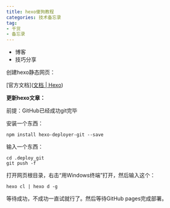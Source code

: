 ```yaml
---
title: hexo傻狗教程
categories: 技术备忘录
tag:
- 干货
- 备忘录
---
```


- 博客
- 技巧分享

创建hexo静态网页：

[官方文档]([文档 | Hexo](https://hexo.io/zh-cn/docs/))

**更新hexo文章：**

前提：GitHub已经成功git完毕

安装一个东西：

```
npm install hexo-deployer-git --save
```

输入一个东西：

```
cd .deploy_git
git push -f
```

打开网页根目录，右击“用Windows终端”打开，然后输入这个：

```
hexo cl | hexo d -g
```

等待成功，不成功一直试就行了。然后等待GitHub pages完成部署。